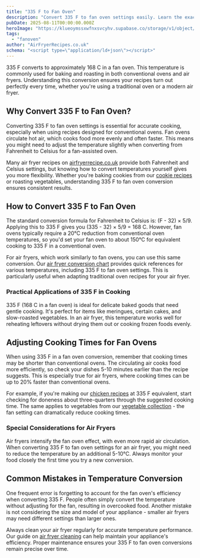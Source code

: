 ```yaml
---
title: "335 F to Fan Oven"
description: "Convert 335 F to fan oven settings easily. Learn the exact temperature and how it affects air fryer cooking for perfect results every time."
pubDate: 2025-08-11T00:00:00.000Z
heroImage: "https://klueoymssxwfnxsvcyhv.supabase.co/storage/v1/object/public/md/335-f-to-fan-oven-3a696097.png"
tags:
  - "fanoven"
author: "AirFryerRecipes.co.uk"
schema: "<script type=\"application/ld+json\"></script>"
---
```


<p>335 F converts to approximately 168 C in a fan oven. This temperature is commonly used for baking and roasting in both conventional ovens and air fryers. Understanding this conversion ensures your recipes turn out perfectly every time, whether you're using a traditional oven or a modern air fryer.</p>

<h2>Why Convert 335 F to Fan Oven?</h2>
<p>Converting 335 F to fan oven settings is essential for accurate cooking, especially when using recipes designed for conventional ovens. Fan ovens circulate hot air, which cooks food more evenly and often faster. This means you might need to adjust the temperature slightly when converting from Fahrenheit to Celsius for a fan-assisted oven.</p>
<p>Many air fryer recipes on <a href=https://www.airfryerrecipe.co.uk>airfryerrecipe.co.uk</a> provide both Fahrenheit and Celsius settings, but knowing how to convert temperatures yourself gives you more flexibility. Whether you're baking cookies from our <a href=https://www.airfryerrecipe.co.uk/recipe-category/cookies>cookie recipes</a> or roasting vegetables, understanding 335 F to fan oven conversion ensures consistent results.</p>

<h2>How to Convert 335 F to Fan Oven</h2>
<p>The standard conversion formula for Fahrenheit to Celsius is: (F - 32) × 5/9. Applying this to 335 F gives you (335 - 32) × 5/9 = 168 C. However, fan ovens typically require a 20°C reduction from conventional oven temperatures, so you'd set your fan oven to about 150°C for equivalent cooking to 335 F in a conventional oven.</p>
<p>For air fryers, which work similarly to fan ovens, you can use this same conversion. Our <a href=https://www.airfryerrecipe.co.uk/air-fryer-conversion-chart>air fryer conversion chart</a> provides quick references for various temperatures, including 335 F to fan oven settings. This is particularly useful when adapting traditional oven recipes for your air fryer.</p>

<h3>Practical Applications of 335 F in Cooking</h3>
<p>335 F (168 C in a fan oven) is ideal for delicate baked goods that need gentle cooking. It's perfect for items like meringues, certain cakes, and slow-roasted vegetables. In an air fryer, this temperature works well for reheating leftovers without drying them out or cooking frozen foods evenly.</p>

<h2>Adjusting Cooking Times for Fan Ovens</h2>
<p>When using 335 F in a fan oven conversion, remember that cooking times may be shorter than conventional ovens. The circulating air cooks food more efficiently, so check your dishes 5-10 minutes earlier than the recipe suggests. This is especially true for air fryers, where cooking times can be up to 20% faster than conventional ovens.</p>
<p>For example, if you're making our <a href=https://www.airfryerrecipe.co.uk/recipe-category/chicken>chicken recipes</a> at 335 F equivalent, start checking for doneness about three-quarters through the suggested cooking time. The same applies to vegetables from our <a href=https://www.airfryerrecipe.co.uk/recipe-category/vegetables>vegetable collection</a> - the fan setting can dramatically reduce cooking times.</p>

<h3>Special Considerations for Air Fryers</h3>
<p>Air fryers intensify the fan oven effect, with even more rapid air circulation. When converting 335 F to fan oven settings for an air fryer, you might need to reduce the temperature by an additional 5-10°C. Always monitor your food closely the first time you try a new conversion.</p>

<h2>Common Mistakes in Temperature Conversion</h2>
<p>One frequent error is forgetting to account for the fan oven's efficiency when converting 335 F. People often simply convert the temperature without adjusting for the fan, resulting in overcooked food. Another mistake is not considering the size and model of your appliance - smaller air fryers may need different settings than larger ones.</p>
<p>Always clean your air fryer regularly for accurate temperature performance. Our guide on <a href=https://www.airfryerrecipe.co.uk/air-fryer-cleaner>air fryer cleaning</a> can help maintain your appliance's efficiency. Proper maintenance ensures your 335 F to fan oven conversions remain precise over time.</p>
